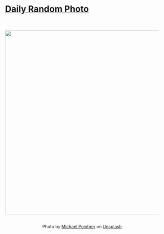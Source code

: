 # [Daily Random Photo](https://www.dailyrandomphoto.com/)

<div align="center">
  <br>
  <br>
  <a href="https://www.dailyrandomphoto.com/p/2021/2021-11-12/"><img src="https://images.unsplash.com/photo-1612931293183-42f9e260f35f?crop=entropy&cs=tinysrgb&fit=max&fm=jpg&ixid=Mnw3NzUwOHwwfDF8cmFuZG9tfHx8fHx8fHx8MTYzNjY3NjM0OA&ixlib=rb-1.2.1&q=80&w=1080" width="600px"></a>
  <br>
  <br>
  <p class="has-text-grey">Photo by <a href="https://unsplash.com/@pino_rumbero?utm_source=Daily%20Random%20Photo&amp;utm_medium=referral" target="_blank" rel="noopener noreferrer">Michael Pointner</a> on <a href="https://unsplash.com/photos/2W63HMKA4oI?utm_source=Daily%20Random%20Photo&amp;utm_medium=referral" target="_blank" rel="noopener noreferrer">Unsplash</a></p>
</div>
